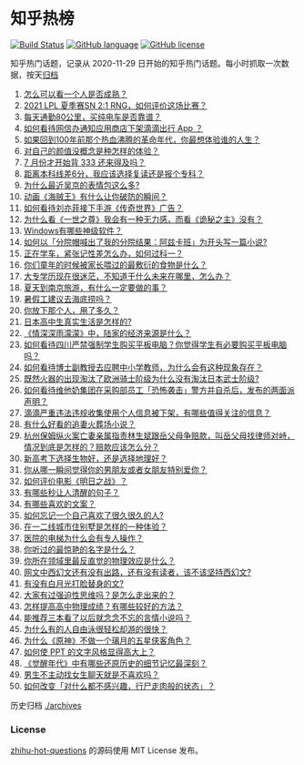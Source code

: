 # 知乎热榜
[![Build Status](https://github.com/ToWeLong/zhihu-hot-questions/workflows/CI/badge.svg)](https://github.com/ToWeLong/zhihu-hot-questions/actions)
[![GitHub language](https://img.shields.io/badge/language-golang-orange.svg)](https://golang.org/)
[![GitHub license](https://img.shields.io/github/license/ToWeLong/zhihu-hot-questions)](https://github.com/ToWeLong/zhihu-hot-questions/blob/main/LICENSE)

知乎热门话题，记录从 2020-11-29 日开始的知乎热门话题。每小时抓取一次数据，按天[归档](./archives)

<!-- BEGIN -->

1. [怎么可以看一个人是否成熟？](https://www.zhihu.com/question/415808060)
1. [2021 LPL 夏季赛SN 2:1 RNG，如何评价这场比赛？](https://www.zhihu.com/question/470013968)
1. [每天通勤80公里，买纯电车是否靠谱？](https://www.zhihu.com/question/468510743)
1. [如何看待网信办通知应用商店下架滴滴出行 App ？](https://www.zhihu.com/question/470015739)
1. [如果回到100年前那个热血沸腾的革命年代，你最想体验谁的人生？](https://www.zhihu.com/question/460118166)
1. [对自己的颜值没概念是种怎样的体验？](https://www.zhihu.com/question/309262006)
1. [7 月份才开始背 333 还来得及吗？](https://www.zhihu.com/question/405506994)
1. [距离本科线差6分，我应该选择复读还是报个专科？](https://www.zhihu.com/question/467517153)
1. [为什么最近吴京的表情包这么多?](https://www.zhihu.com/question/459051105)
1. [动画《海贼王》有什么让你破防的瞬间？](https://www.zhihu.com/question/466340998)
1. [如何看待刘亦菲接下手游《传奇世界》广告？](https://www.zhihu.com/question/469422532)
1. [为什么看《一世之尊》我会有一种无力感，而看《诡秘之主》没有？](https://www.zhihu.com/question/466875284)
1. [Windows有哪些神级软件？](https://www.zhihu.com/question/465494790)
1. [如何以「分院帽喊出了我的分院结果：阿兹卡班」为开头写一篇小说?](https://www.zhihu.com/question/386972533)
1. [正在学车，紧张记性差怎么办，如何过科一？](https://www.zhihu.com/question/458621193)
1. [你们童年的时候被家长喂过的最敷衍的食物是什么？](https://www.zhihu.com/question/462844792)
1. [大专学历现在很迷茫，不知道干什么未来在哪里，怎么办？](https://www.zhihu.com/question/467003536)
1. [夏天到南京旅游，有什么一定要做的事？](https://www.zhihu.com/question/469022675)
1. [暑假工建议去海底捞吗？](https://www.zhihu.com/question/398756321)
1. [你放下那个人，用了多久？](https://www.zhihu.com/question/459105986)
1. [日本高中生真实生活是怎样的?](https://www.zhihu.com/question/358652855)
1. [《情深深雨濛濛》中，陆家的经济来源是什么？](https://www.zhihu.com/question/54479741)
1. [如何看待四川严禁强制学生购买平板电脑？你觉得学生有必要购买平板电脑吗？](https://www.zhihu.com/question/469907647)
1. [如何看待博士副教授去应聘中小学教师，为什么会有这种现象存在？](https://www.zhihu.com/question/469006927)
1. [既然火器的出现淘汰了欧洲骑士阶级为什么没有淘汰日本武士阶级?](https://www.zhihu.com/question/469293153)
1. [如何看待维他奶集团在采购部员工「恐怖袭击」警方并自杀后，发布的两面派声明？](https://www.zhihu.com/question/469732478)
1. [滴滴严重违法违规收集使用个人信息被下架，有哪些值得关注的信息？](https://www.zhihu.com/question/470016029)
1. [有什么好看的追妻火葬场小说？](https://www.zhihu.com/question/463891070)
1. [杭州保姆纵火案亡妻亲属指责林生斌跟岳父母争赔款，叫岳父母找律师对峙，情况到底是怎样的？赔款应该怎么分？](https://www.zhihu.com/question/469306984)
1. [新高考下选择生物好，还是选择地理好？](https://www.zhihu.com/question/463643144)
1. [你从哪一瞬间觉得你的男朋友或者女朋友特别爱你？](https://www.zhihu.com/question/310415598)
1. [如何评价电影《明日之战》？](https://www.zhihu.com/question/469466765)
1. [有哪些秒让人清醒的句子？](https://www.zhihu.com/question/464766380)
1. [有哪些喜欢的文案？](https://www.zhihu.com/question/460143596)
1. [如何忘记一个自己喜欢了很久很久的人?](https://www.zhihu.com/question/468233405)
1. [在一二线城市住别墅是怎样的一种体验？](https://www.zhihu.com/question/350485995)
1. [医院的电梯为什么会有专人操作？](https://www.zhihu.com/question/275348817)
1. [你听过的最惊艳的名字是什么？](https://www.zhihu.com/question/265694919)
1. [你所在领域里最反直觉的物理效应是什么？](https://www.zhihu.com/question/466498607)
1. [网文中西幻文还有没有出路，还有没有读者，该不该坚持西幻文?](https://www.zhihu.com/question/469646044)
1. [有没有白月光打脸替身的文?](https://www.zhihu.com/question/459071698)
1. [大家有过强迫性思维吗？是怎么走出来的？](https://www.zhihu.com/question/400662217)
1. [怎样提高高中物理成绩？有哪些较好的方法？](https://www.zhihu.com/question/20300295)
1. [能推荐三本看了以后就念念不忘的言情小说吗？](https://www.zhihu.com/question/420713607)
1. [为什么有的人自由泳很轻松却游的很快？](https://www.zhihu.com/question/368523197)
1. [为什么《原神》不做一个璃月的五星侠客角色？](https://www.zhihu.com/question/468594400)
1. [如何使 PPT 的文字风格显得高大上？](https://www.zhihu.com/question/26104860)
1. [《觉醒年代》中有哪些还原历史的细节记忆最深刻？](https://www.zhihu.com/question/451486276)
1. [男生不主动找女生聊天就是不喜欢吗？](https://www.zhihu.com/question/428269881)
1. [如何改变「对什么都不感兴趣，行尸走肉般的状态」？](https://www.zhihu.com/question/31249796)

<!-- END -->

历史归档 [./archives](./archives)


### License
[zhihu-hot-questions](https://github.com/towelong/zhihu-hot-questions) 的源码使用 MIT License 发布。